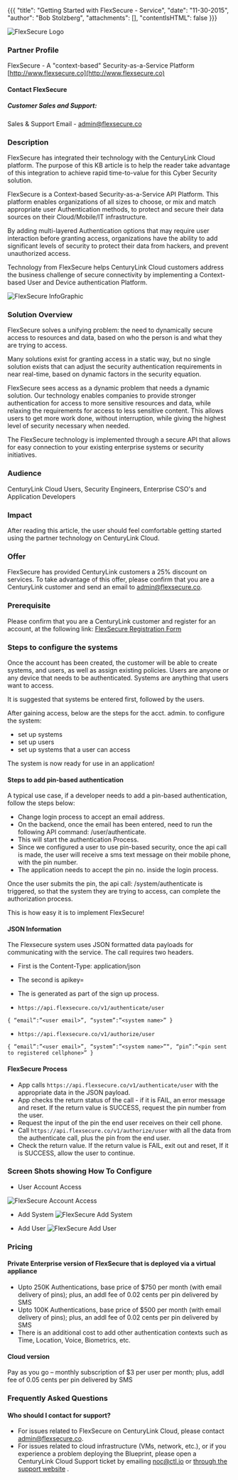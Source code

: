 {{{
  "title": "Getting Started with FlexSecure - Service",
  "date": "11-30-2015",
  "author": "Bob Stolzberg",
  "attachments": [],
  "contentIsHTML": false
}}}

![FlexSecure Logo](../../images/ecosystem-FlexSecure-logo.png)

### Partner Profile
FlexSecure - A "context-based" Security-as-a-Service Platform
[http://www.flexsecure.co](http://www.flexsecure.co)

#### Contact FlexSecure
##### Customer Sales and Support:
Sales & Support Email - [admin@flexsecure.co](mailto:admin@flexsecure.co)

### Description
FlexSecure has integrated their technology with the CenturyLink Cloud platform.  The purpose of this KB article is to help the reader take advantage of this integration to achieve rapid time-to-value for this Cyber Security solution.

FlexSecure is a Context-based Security-as-a-Service API Platform. This platform enables organizations of all sizes to choose, or mix and match appropriate user Authentication  methods, to protect and secure their data sources on their Cloud/Mobile/IT infrastructure.

By adding multi-layered Authentication options that may require user interaction before granting access, organizations have the ability to add significant levels of security to protect their data from hackers, and prevent unauthorized access.

Technology from FlexSecure helps CenturyLink Cloud customers address the business challenge of secure connectivity by implementing a Context-based User and Device authentication Platform.

![FlexSecure InfoGraphic](../../images/ecosystem-FlexSecureInfographic-pg1.jpg)

### Solution Overview
FlexSecure solves a unifying problem:  the need to dynamically secure access to resources and data, based on who the person is and what they are trying to access.

Many solutions exist for granting access in a static way, but no single solution exists that can adjust the security authentication requirements in near real-time, based on dynamic factors in the security equation.

FlexSecure sees access as a dynamic problem that needs a dynamic solution.  Our technology enables companies to provide stronger authentication for access to more sensitive resources and data, while relaxing the requirements for access to less sensitive content.  This allows users to get more work done, without interruption, while giving the highest level of security necessary when needed.

The FlexSecure technology is implemented through a secure API that allows for easy connection to your existing enterprise systems or security initiatives.

### Audience
CenturyLink Cloud Users, Security Engineers, Enterprise CSO's and Application Developers

### Impact
After reading this article, the user should feel comfortable getting started using the partner technology on CenturyLink Cloud.

### Offer
FlexSecure has provided CenturyLink customers a 25% discount on services.  To take advantage of this offer, please confirm that you are a CenturyLink customer and send an email to [admin@flexsecure.co](mailto:admin@flexsecure.co).

### Prerequisite
Please confirm that you are a CenturyLink customer and register for an account, at the following link:
[FlexSecure Registration Form](https://docs.google.com/forms/d/1W6tpMVM5PiW50_QJwmlwSQUX-5ch4dPNTiKDzYkJQf4/viewform?usp=send_form)

### Steps to configure the systems
Once the account has been created, the customer will be able to create systems, and users, as well as assign existing policies.  Users are anyone or any device that needs to be authenticated.  Systems are anything that users want to access.

It is suggested that systems be entered first, followed by the users.

After gaining access, below are the steps for the acct. admin. to configure the system:
* set up systems
* set up users
* set up systems that a user can access

The system is now ready for use in an application!

#### Steps to add pin-based authentication
A typical use case, if a developer needs to add a pin-based authentication, follow the steps below:
* Change login process to accept an email address.
* On the backend, once the email has been entered, need to run the following API command: /user/authenticate.
* This will start the authentication Process.
* Since we configured a user to use pin-based security, once the api call is made, the user will receive a sms text message on their mobile phone, with the pin number.
* The application needs to accept the pin no. inside the login process.

Once the user submits the pin, the api call: /system/authenticate is triggered, so that the system they are trying to access, can complete the authorization process.

This is how easy it is to implement FlexSecure!

#### JSON Information
The Flexsecure system uses JSON formatted data payloads for communicating with the service.  The call requires two headers.  

  * First is the Content-Type: application/json
  * The second is apikey=<assigned key>
  * The <assigned key> is generated as part of the sign up process.

* `https://api.flexsecure.co/v1/authenticate/user`

`{
“email”:”<user email>”,
“system”:”<system name>”
}`

* `https://api.flexsecure.co/v1/authorize/user`

`{
“email”:”<user email>”,
“system”:”<system name>”“,
“pin”:”<pin sent to registered cellphone>”
}`


#### FlexSecure Process
* App calls `https://api.flexsecure.co/v1/authenticate/user` with the appropriate data in the JSON payload.  
* App checks the return status of the call - if it is FAIL, an error message and reset.  If the return value is SUCCESS, request the pin number from the user.   
* Request the input of the pin the end user receives on their cell phone.  
* Call `https://api.flexsecure.co/v1/authorize/user` with all the data from the authenticate call, plus the pin from the end user.  
* Check the return value. If the return value is FAIL, exit out and reset, If it is SUCCESS,  allow the user to continue.

### Screen Shots showing How To Configure
* User Account Access

![FlexSecure Account Access](../../images/ecosystem-FlexSecure-1.png)

* Add System
![FlexSecure Add System](../../images/ecosystem-FlexSecure-2.png)

* Add User
![FlexSecure Add User](../../images/ecosystem-FlexSecure-3.png)

### Pricing
#### Private Enterprise version of FlexSecure that is deployed via a virtual appliance
*  Upto 250K Authentications, base price of $750 per month (with email delivery of pins); plus, an addl fee of 0.02 cents per pin delivered by SMS
*  Upto 100K Authentications, base price of $500 per month (with email delivery of pins); plus, an addl fee of 0.02 cents per pin delivered by SMS
* There is an additional cost to add other authentication contexts such as Time, Location, Voice, Biometrics, etc.

#### Cloud version
Pay as you go – monthly subscription of $3 per user per month; plus, addl fee of 0.05 cents per pin delivered by SMS

### Frequently Asked Questions

#### Who should I contact for support?
* For issues related to FlexSecure on CenturyLink Cloud, please contact [admin@flexsecure.co](mailto:admin@flexsecure.co).
* For issues related to cloud infrastructure (VMs, network, etc.), or if you experience a problem deploying the Blueprint, please open a CenturyLink Cloud Support ticket by emailing [noc@ctl.io](mailto:noc@ctl.io) or [through the support website](https://t3n.zendesk.com/tickets/new) .
